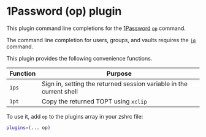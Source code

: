 # 1Password (op) plugin

This plugin command line completions for the
[1Password](https://1password.com/)
[`op`](https://1password.com/downloads/command-line/) command.

The command line completion for users, groups, and vaults requires the
[`jq`](https://stedolan.github.io/jq/) command.

This plugin provides the following convenience functions.

| Function | Purpose |
| --- | --- |
| `1ps` | Sign in, setting the returned session variable in the current shell |
| `1pt` | Copy the returned TOPT using `xclip` |

To use it, add `op` to the plugins array in your zshrc file:

```zsh
plugins=(... op)
```

